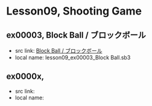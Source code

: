 # Lesson09, Shooting Game

## ex00003, Block Ball / ブロックボール

+ src link: [Block Ball / ブロックボール](https://scratch.mit.edu/projects/370047531/)
+ local name: lesson09_ex00003_Block Ball.sb3



## ex0000x,

+ src link: 
+ local name: 

